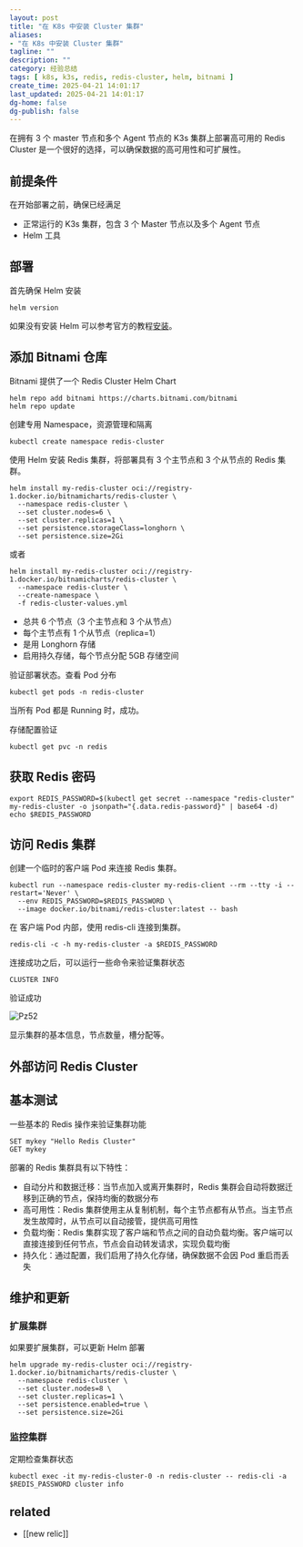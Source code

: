```yaml
---
layout: post
title: "在 K8s 中安装 Cluster 集群"
aliases:
- "在 K8s 中安装 Cluster 集群"
tagline: ""
description: ""
category: 经验总结
tags: [ k8s, k3s, redis, redis-cluster, helm, bitnami ]
create_time: 2025-04-21 14:01:17
last_updated: 2025-04-21 14:01:17
dg-home: false
dg-publish: false
---
```


在拥有 3 个 master 节点和多个 Agent 节点的 K3s 集群上部署高可用的 Redis Cluster 是一个很好的选择，可以确保数据的高可用性和可扩展性。

## 前提条件

在开始部署之前，确保已经满足

- 正常运行的 K3s 集群，包含 3 个 Master 节点以及多个 Agent 节点
- Helm 工具

## 部署

首先确保 Helm 安装

```
helm version
```

如果没有安装 Helm 可以参考官方的教程[安装](https://helm.sh/docs/intro/install/)。

## 添加 Bitnami 仓库

Bitnami 提供了一个 Redis Cluster Helm Chart

```
helm repo add bitnami https://charts.bitnami.com/bitnami
helm repo update
```

创建专用 Namespace，资源管理和隔离

```
kubectl create namespace redis-cluster
```

使用 Helm 安装 Redis 集群，将部署具有 3 个主节点和 3 个从节点的 Redis 集群。

```
helm install my-redis-cluster oci://registry-1.docker.io/bitnamicharts/redis-cluster \
  --namespace redis-cluster \
  --set cluster.nodes=6 \
  --set cluster.replicas=1 \
  --set persistence.storageClass=longhorn \
  --set persistence.size=2Gi
```

或者 

```
helm install my-redis-cluster oci://registry-1.docker.io/bitnamicharts/redis-cluster \
  --namespace redis-cluster \
  --create-namespace \
  -f redis-cluster-values.yml
```

- 总共 6 个节点（3 个主节点和 3 个从节点）
- 每个主节点有 1 个从节点（replica=1）
- 是用 Longhorn 存储
- 启用持久存储，每个节点分配 5GB 存储空间

验证部署状态。查看 Pod 分布

```
kubectl get pods -n redis-cluster
```

当所有 Pod 都是 Running 时，成功。

存储配置验证

```
kubectl get pvc -n redis
```

## 获取 Redis 密码

```
export REDIS_PASSWORD=$(kubectl get secret --namespace "redis-cluster" my-redis-cluster -o jsonpath="{.data.redis-password}" | base64 -d)
echo $REDIS_PASSWORD
```


## 访问 Redis 集群

创建一个临时的客户端 Pod 来连接 Redis 集群。

```
kubectl run --namespace redis-cluster my-redis-client --rm --tty -i --restart='Never' \
  --env REDIS_PASSWORD=$REDIS_PASSWORD \
  --image docker.io/bitnami/redis-cluster:latest -- bash
```

在 客户端 Pod 内部，使用 redis-cli 连接到集群。

```
redis-cli -c -h my-redis-cluster -a $REDIS_PASSWORD
```

连接成功之后，可以运行一些命令来验证集群状态

```
CLUSTER INFO
```

验证成功

![Pz52](https://photo.einverne.info/images/2025/04/21/Pz52.png)

显示集群的基本信息，节点数量，槽分配等。

## 外部访问 Redis Cluster




## 基本测试

一些基本的 Redis 操作来验证集群功能

```
SET mykey "Hello Redis Cluster"
GET mykey
```

部署的 Redis 集群具有以下特性：

- 自动分片和数据迁移：当节点加入或离开集群时，Redis 集群会自动将数据迁移到正确的节点，保持均衡的数据分布
- 高可用性：Redis 集群使用主从复制机制，每个主节点都有从节点。当主节点发生故障时，从节点可以自动接管，提供高可用性
- 负载均衡：Redis 集群实现了客户端和节点之间的自动负载均衡。客户端可以直接连接到任何节点，节点会自动转发请求，实现负载均衡
- 持久化：通过配置，我们启用了持久化存储，确保数据不会因 Pod 重启而丢失

## 维护和更新

### 扩展集群

如果要扩展集群，可以更新 Helm 部署

```
helm upgrade my-redis-cluster oci://registry-1.docker.io/bitnamicharts/redis-cluster \
  --namespace redis-cluster \
  --set cluster.nodes=8 \
  --set cluster.replicas=1 \
  --set persistence.enabled=true \
  --set persistence.size=2Gi
```

### 监控集群

定期检查集群状态

```
kubectl exec -it my-redis-cluster-0 -n redis-cluster -- redis-cli -a $REDIS_PASSWORD cluster info
```

## related

- [[new relic]]
